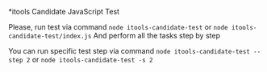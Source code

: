 *itools Candidate JavaScript Test

Please, run test via command `node itools-candidate-test` or `node itools-candidate-test/index.js`
And perform all the tasks step by step

You can run specific test step via command `node itools-candidate-test --step 2` or `node itools-candidate-test -s 2`
